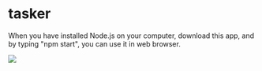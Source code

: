 # tasker

When you have installed Node.js on your computer, download this app, and by typing "npm start", you can use it in web browser.

<img src="https://cloud.githubusercontent.com/assets/17659406/13649728/a4102dc4-e604-11e5-9354-1fbb1ab9bfb8.png">
